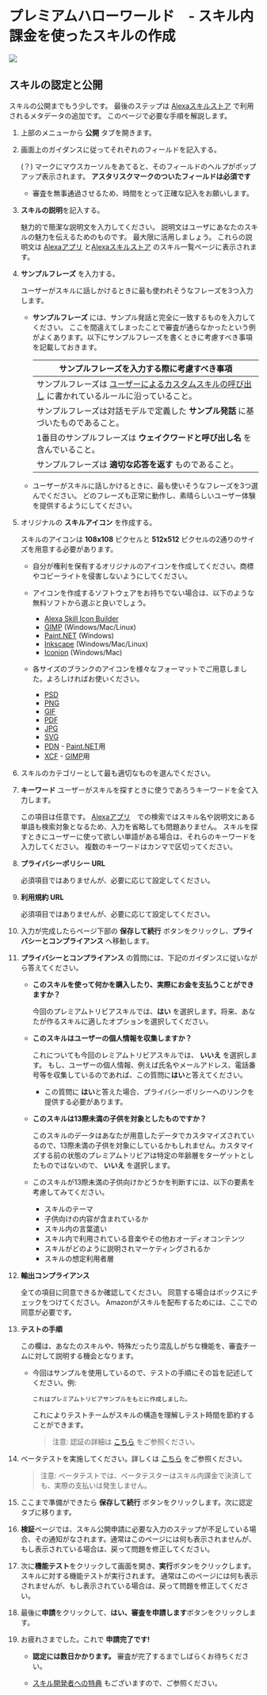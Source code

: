 # プレミアムハローワールド　- スキル内課金を使ったスキルの作成
<img src="https://m.media-amazon.com/images/G/01/mobile-apps/dex/alexa/alexa-skills-kit/tutorials/quiz-game/header._TTH_.png" />

## スキルの認定と公開

スキルの公開までもう少しです。 最後のステップは [Alexaスキルストア](http://www.amazon.co.jp/skills) で利用されるメタデータの追加です。 このページで必要な手順を解説します。

1. 上部のメニューから **公開** タブを開きます。

2. 画面上のガイダンスに従ってそれぞれのフィールドを記入する。

    (？) マークにマウスカーソルをあてると、そのフィールドのヘルプがポップアップ表示されます。 **アスタリスクマークのついたフィールドは必須です**
	* 審査を無事通過させるため、時間をとって正確な記入をお願いします。

3.  **スキルの説明**を記入する。

	魅力的で簡潔な説明文を入力してください。 説明文はユーザにあなたのスキルの魅力を伝えるためのものです。 最大限に活用しましょう。 これらの説明文は [Alexaアプリ](http://alexa.amazon.co.jp/spa/index.html#skills) と[Alexaスキルストア](http://www.amazon.co.jp/skills) のスキル一覧ページに表示されます。

4.  **サンプルフレーズ** を入力する。

    ユーザーがスキルに話しかけるときに最も使われそうなフレーズを3つ入力します。

    *  **サンプルフレーズ** には、サンプル発話と完全に一致するものを入力してください。 ここを間違えてしまったことで審査が通らなかったという例がよくあります。以下にサンプルフレーズを書くときに考慮すべき事項を記載しておきます。

       | サンプルフレーズを入力する際に考慮すべき事項 |
       | ----------------------------------------- |
       | サンプルフレーズは [ユーザーによるカスタムスキルの呼び出し](https://developer.amazon.com/public/solutions/alexa/alexa-skills-kit/docs/supported-phrases-to-begin-a-conversation) に書かれているルールに沿っていること。 |
       | サンプルフレーズは対話モデルで定義した **サンプル発話** に基づいたものであること。 |
       | 1番目のサンプルフレーズは **ウェイクワードと呼び出し名** を含んでいること。 |
       | サンプルフレーズは **適切な応答を返す** ものであること。 |

    *  ユーザーがスキルに話しかけるときに、最も使いそうなフレーズを3つ選んでください。 どのフレーズも正常に動作し、素晴らしいユーザー体験を提供するようにしてください。

5.  オリジナルの **スキルアイコン** を作成する。

    スキルのアイコンは **108x108** ピクセルと **512x512** ピクセルの2通りのサイズを用意する必要があります。

    *  自分が権利を保有するオリジナルのアイコンを作成してください。商標やコピーライトを侵害しないようにしてください。
    *  アイコンを作成するソフトウェアをお持ちでない場合は、以下のような無料ソフトから選ぶと良いでしょう。

       * [Alexa Skill Icon Builder](https://developer.amazon.com/docs/tools/icon-builder.html)
       * [GIMP](https://www.gimp.org/) (Windows/Mac/Linux)
       * [Paint.NET](http://www.getpaint.net/index.html) (Windows)
       * [Inkscape](http://inkscape.org) (Windows/Mac/Linux)
       * [Iconion](http://iconion.com/) (Windows/Mac)

    *  各サイズのブランクのアイコンを様々なフォーマットでご用意しました。よろしければお使いください。

       *  [PSD](https://m.media-amazon.com/images/G/01/mobile-apps/dex/alexa/alexa-skills-kit/tutorials/general/icon-templates/psd.zip)
       *  [PNG](https://m.media-amazon.com/images/G/01/mobile-apps/dex/alexa/alexa-skills-kit/tutorials/general/icon-templates/png.zip)
       *  [GIF](https://m.media-amazon.com/images/G/01/mobile-apps/dex/alexa/alexa-skills-kit/tutorials/general/icon-templates/gif.zip)
       *  [PDF](https://m.media-amazon.com/images/G/01/mobile-apps/dex/alexa/alexa-skills-kit/tutorials/general/icon-templates/pdf.zip)
       *  [JPG](https://m.media-amazon.com/images/G/01/mobile-apps/dex/alexa/alexa-skills-kit/tutorials/general/icon-templates/jpg.zip)
       *  [SVG](https://m.media-amazon.com/images/G/01/mobile-apps/dex/alexa/alexa-skills-kit/tutorials/general/icon-templates/svg.zip)
       *  [PDN](https://m.media-amazon.com/images/G/01/mobile-apps/dex/alexa/alexa-skills-kit/tutorials/general/icon-templates/pdn.zip) - [Paint.NET](http://www.getpaint.net/index.html)用
       *  [XCF](https://m.media-amazon.com/images/G/01/mobile-apps/dex/alexa/alexa-skills-kit/tutorials/general/icon-templates/xcf.zip) - [GIMP](https://www.gimp.org/)用

6. スキルのカテゴリーとして最も適切なものを選んでください。

7.  **キーワード** ユーザーがスキルを探すときに使うであろうキーワードを全て入力します。

    この項目は任意です。 [Alexaアプリ](http://alexa.amazon.co.jp)　での検索ではスキル名や説明文にある単語も検索対象となるため、入力を省略しても問題ありません。 スキルを探すときにユーザーに使って欲しい単語がある場合は、それらのキーワードを入力してください。 複数のキーワードはカンマで区切ってください。

8. **プライバシーポリシー URL** 

    必須項目ではありませんが、必要に応じて設定してください。

9. **利用規約 URL** 

    必須項目ではありませんが、必要に応じて設定してください。

10. 入力が完成したらページ下部の **保存して続行** ボタンをクリックし、**プライバシーとコンプライアンス** へ移動します。

11.  **プライバシーとコンプライアンス** の質問には、下記のガイダンスに従いながら答えてください。
      * **このスキルを使って何かを購入したり、実際にお金を支払うことができますか？**

        今回のプレミアムトリビアスキルでは、**はい** を選択します。将来、あなたが作るスキルに適したオプションを選択してください。

      * **このスキルはユーザーの個人情報を収集しますか？** 
    
        これについても今回のレミアムトリビアスキルでは、 **いいえ** を選択します。 もし、ユーザーの個人情報、例えば氏名やメールアドレス、電話番号等を収集しているのであれば、この質問に**はい**と答えてください。
 
        *  この質問に **はい**と答えた場合、プライバシーポリシーへのリンクを提供する必要があります。

      *  **このスキルは13際未満の子供を対象としたものですか？** 
    
         このスキルのデータはあなたが用意したデータでカスタマイズされているので、13際未満の子供を対象にしているかもしれません。カスタマイズする前の状態のプレミアムトリビアは特定の年齢層をターゲットとしたものではないので、 **いいえ** を選択します。
        * このスキルが13際未満の子供向けかどうかを判断すには、以下の要素を考慮してみてください。
            * スキルのテーマ
            * 子供向けの内容が含まれているか
            * スキル内の言葉遣い
            * スキル内で利用されている音楽やその他おオーディオコンテンツ
            * スキルがどのように説明されマーケティングされるか
            * スキルの想定利用者層
            
12.  **輸出コンプライアンス** 

     全ての項目に同意できるか確認してください。 同意する場合はボックスにチェックをつけてください。 Amazonがスキルを配布するためには、ここでの同意が必要です。

13.  **テストの手順** 

     この欄は、あなたのスキルや、特殊だったり混乱しがちな機能を、審査チームに対して説明する機会となります。

      * 今回はサンプルを使用しているので、テストの手順にその旨を記述してください。例:

           ```
           これはプレミアムトリビアサンプルをもとに作成しました。
           ```

         これによりテストチームがスキルの構造を理解しテスト時間を節約することができます。

        > 注意: 認証の詳細は [こちら](https://alexa.design/certification) をご参照ください。

14. ベータテストを実施してください。詳しくは [こちら](https://alexa.design/skillbetatesting) をご参照ください。

    > 注意: ベータテストでは、ベータテスターはスキル内課金で決済しても、実際の支払いは発生しません。

15. ここまで準備ができたら **保存して続行** ボタンをクリックします。次に認定タブに移ります。

16. **検証**ページでは、スキル公開申請に必要な入力のステップが不足している場合、その通知がなされます。通常はこのページには何も表示されませんが、もし表示されている場合は、戻って問題を修正してください。

18. 次に**機能テスト**をクリックして画面を開き、**実行**ボタンをクリックします。スキルに対する機能テストが実行されます。 通常はこのページには何も表示されませんが、もし表示されている場合は、戻って問題を修正してください。

19. 最後に**申請**をクリックして、**はい、審査を申請します**ボタンをクリックします。

16. お疲れさまでした。これで **申請完了です!**

    *  **認定には数日かかります。** 審査が完了するまでしばらくお待ちください。

    *  [スキル開発者への特典](https://developer.amazon.com/ja/alexa-skills-kit/alexa-developer-skill-promotion?&sc_category=Owned&sc_channel=RD&sc_campaign=Evangelism2018&sc_publisher=github&sc_content=Survey&sc_detail=fact-nodejs-V2_GUI-6&sc_funnel=Convert&sc_country=WW&sc_medium=Owned_RD_Evangelism2018_github_Survey_fact-nodejs-V2_GUI-6_Convert_WW_beginnersdevs&sc_segment=beginnersdevs) 
    もございますので、ご参照ください。
